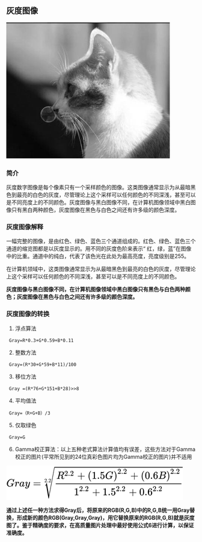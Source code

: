## 灰度图像
![avatar](../images/gray.jpeg)

### 简介
  灰度数字图像是每个像素只有一个采样颜色的图像。这类图像通常显示为从最暗黑色到最亮的白色的灰度，尽管理论上这个采样可以任何颜色的不同深浅，甚至可以是不同亮度上的不同颜色。灰度图像与黑白图像不同，在计算机图像领域中黑白图像只有黑白两种颜色，灰度图像在黑色与白色之间还有许多级的颜色深度。

### 灰度图像解释
  一幅完整的图像，是由红色、绿色、蓝色三个通道组成的。红色、绿色、蓝色三个通道的缩览图都是以灰度显示的。用不同的灰度色阶来表示“ 红，绿，蓝”在图像中的比重。通道中的纯白，代表了该色光在此处为最高亮度，亮度级别是255。

  在计算机领域中，这类图像通常显示为从最暗黑色到最亮的白色的灰度，尽管理论上这个采样可以任何颜色的不同深浅，甚至可以是不同亮度上的不同颜色。

  **灰度图像与黑白图像不同，在计算机图像领域中黑白图像只有黑色与白色两种颜色；灰度图像在黑色与白色之间还有许多级的颜色深度。**

### 灰度图像的转换

  1. 浮点算法
  ```
   Gray=R*0.3+G*0.59+B*0.11
  ```
  2. 整数方法
  ```
   Gray=(R*30+G*59+B*11)/100
  ```
  3. 移位方法
  ```
   Gray =(R*76+G*151+B*28)>>8
  ```
  4. 平均值法
  ```
   Gray=（R+G+B）/3
  ```
  5. 仅取绿色
  ```
   Gray=G
  ```
  6. Gamma校正算法：以上五种老式算法计算值均有误差，这些方法对于Gamma校正的图片(平常所见到的24位真彩色图片均为Gamma校正的图片)并不适用

  ![avatar](../images/gamma.svg)


  **通过上述任一种方法求得Gray后，将原来的RGB(R,G,B)中的R,G,B统一用Gray替换，形成新的颜色RGB(Gray,Gray,Gray)，用它替换原来的RGB(R,G,B)就是灰度图了。鉴于精确度的要求，在高质量图片处理中最好使用公式6进行计算，以保证准确度。**